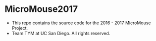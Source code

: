 # MicroMouse2017
- This repo contains the source code for the 2016 - 2017 MicroMouse Project.
- Team TYM at UC San Diego. All rights reserved.
